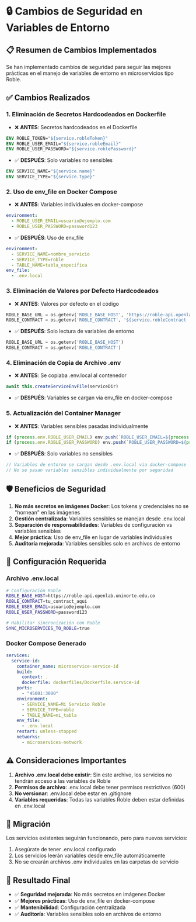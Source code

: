# 🔒 Cambios de Seguridad en Variables de Entorno

## 📋 **Resumen de Cambios Implementados**

Se han implementado cambios de seguridad para seguir las mejores prácticas en el manejo de variables de entorno en microservicios tipo Roble.

## ✅ **Cambios Realizados**

### 1. **Eliminación de Secretos Hardcodeados en Dockerfile**
- ❌ **ANTES**: Secretos hardcodeados en el Dockerfile
```dockerfile
ENV ROBLE_TOKEN="${service.robleToken}"
ENV ROBLE_USER_EMAIL="${service.robleEmail}"
ENV ROBLE_USER_PASSWORD="${service.roblePassword}"
```
- ✅ **DESPUÉS**: Solo variables no sensibles
```dockerfile
ENV SERVICE_NAME="${service.name}"
ENV SERVICE_TYPE="${service.type}"
```

### 2. **Uso de env_file en Docker Compose**
- ❌ **ANTES**: Variables individuales en docker-compose
```yaml
environment:
  - ROBLE_USER_EMAIL=usuario@ejemplo.com
  - ROBLE_USER_PASSWORD=password123
```
- ✅ **DESPUÉS**: Uso de env_file
```yaml
environment:
  - SERVICE_NAME=nombre_servicio
  - SERVICE_TYPE=roble
  - TABLE_NAME=tabla_especifica
env_file:
  - .env.local
```

### 3. **Eliminación de Valores por Defecto Hardcodeados**
- ❌ **ANTES**: Valores por defecto en el código
```python
ROBLE_BASE_URL = os.getenv('ROBLE_BASE_HOST', 'https://roble-api.openlab.uninorte.edu.co')
ROBLE_CONTRACT = os.getenv('ROBLE_CONTRACT', '${service.robleContract || ""}')
```
- ✅ **DESPUÉS**: Solo lectura de variables de entorno
```python
ROBLE_BASE_URL = os.getenv('ROBLE_BASE_HOST')
ROBLE_CONTRACT = os.getenv('ROBLE_CONTRACT')
```

### 4. **Eliminación de Copia de Archivo .env**
- ❌ **ANTES**: Se copiaba .env.local al contenedor
```typescript
await this.createServiceEnvFile(serviceDir)
```
- ✅ **DESPUÉS**: Variables se cargan via env_file en docker-compose

### 5. **Actualización del Container Manager**
- ❌ **ANTES**: Variables sensibles pasadas individualmente
```typescript
if (process.env.ROBLE_USER_EMAIL) env.push(`ROBLE_USER_EMAIL=${process.env.ROBLE_USER_EMAIL}`)
if (process.env.ROBLE_USER_PASSWORD) env.push(`ROBLE_USER_PASSWORD=${process.env.ROBLE_USER_PASSWORD}`)
```
- ✅ **DESPUÉS**: Solo variables no sensibles
```typescript
// Variables de entorno se cargan desde .env.local via docker-compose
// No se pasan variables sensibles individualmente por seguridad
```

## 🛡️ **Beneficios de Seguridad**

1. **No más secretos en imágenes Docker**: Los tokens y credenciales no se "hornean" en las imágenes
2. **Gestión centralizada**: Variables sensibles se manejan desde .env.local
3. **Separación de responsabilidades**: Variables de configuración vs variables sensibles
4. **Mejor práctica**: Uso de env_file en lugar de variables individuales
5. **Auditoría mejorada**: Variables sensibles solo en archivos de entorno

## 📝 **Configuración Requerida**

### Archivo .env.local
```bash
# Configuración Roble
ROBLE_BASE_HOST=https://roble-api.openlab.uninorte.edu.co
ROBLE_CONTRACT=tu_contract_aqui
ROBLE_USER_EMAIL=usuario@ejemplo.com
ROBLE_USER_PASSWORD=password123

# Habilitar sincronización con Roble
SYNC_MICROSERVICES_TO_ROBLE=true
```

### Docker Compose Generado
```yaml
services:
  service-id:
    container_name: microservice-service-id
    build:
      context: .
      dockerfile: dockerfiles/Dockerfile.service-id
    ports:
      - "45001:3000"
    environment:
      - SERVICE_NAME=Mi Servicio Roble
      - SERVICE_TYPE=roble
      - TABLE_NAME=mi_tabla
    env_file:
      - .env.local
    restart: unless-stopped
    networks:
      - microservices-network
```

## ⚠️ **Consideraciones Importantes**

1. **Archivo .env.local debe existir**: Sin este archivo, los servicios no tendrán acceso a las variables de Roble
2. **Permisos de archivo**: .env.local debe tener permisos restrictivos (600)
3. **No versionar**: .env.local debe estar en .gitignore
4. **Variables requeridas**: Todas las variables Roble deben estar definidas en .env.local

## 🔄 **Migración**

Los servicios existentes seguirán funcionando, pero para nuevos servicios:
1. Asegúrate de tener .env.local configurado
2. Los servicios leerán variables desde env_file automáticamente
3. No se crearán archivos .env individuales en las carpetas de servicio

## 🎯 **Resultado Final**

- ✅ **Seguridad mejorada**: No más secretos en imágenes Docker
- ✅ **Mejores prácticas**: Uso de env_file en docker-compose
- ✅ **Mantenibilidad**: Configuración centralizada
- ✅ **Auditoría**: Variables sensibles solo en archivos de entorno
